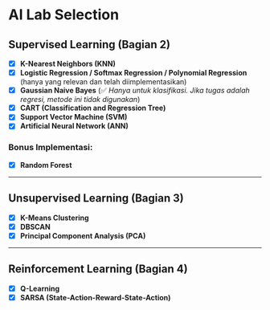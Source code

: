 # AI Lab Selection

## Supervised Learning (Bagian 2)

* [x] **K-Nearest Neighbors (KNN)**
* [x] **Logistic Regression / Softmax Regression / Polynomial Regression**
  (hanya yang relevan dan telah diimplementasikan)
* [x] **Gaussian Naive Bayes**
  (✅ *Hanya untuk klasifikasi. Jika tugas adalah regresi, metode ini tidak digunakan*)
* [x] **CART (Classification and Regression Tree)**
* [x] **Support Vector Machine (SVM)**
* [x] **Artificial Neural Network (ANN)**

### Bonus Implementasi:

* [x] **Random Forest**

---

## Unsupervised Learning (Bagian 3)

* [x] **K-Means Clustering**
* [x] **DBSCAN**
* [x] **Principal Component Analysis (PCA)**

---

## Reinforcement Learning (Bagian 4)

* [x] **Q-Learning**
* [x] **SARSA (State-Action-Reward-State-Action)**